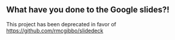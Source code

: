 ## What have you done to the Google slides?!

This project has been deprecated in favor of https://github.com/rmcgibbo/slidedeck
